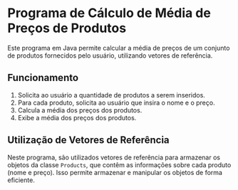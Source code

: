 # Programa de Cálculo de Média de Preços de Produtos

Este programa em Java permite calcular a média de preços de um conjunto de produtos fornecidos pelo usuário, utilizando vetores de referência.

## Funcionamento

1. Solicita ao usuário a quantidade de produtos a serem inseridos.
2. Para cada produto, solicita ao usuário que insira o nome e o preço.
3. Calcula a média dos preços dos produtos.
4. Exibe a média dos preços dos produtos.

## Utilização de Vetores de Referência

Neste programa, são utilizados vetores de referência para armazenar os objetos da classe `Products`, 
que contêm as informações sobre cada produto (nome e preço). Isso permite armazenar e manipular os objetos de forma eficiente.



